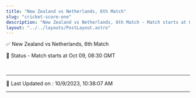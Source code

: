 ```yaml
---
title: "New Zealand vs Netherlands, 6th Match"
slug: "cricket-score-one"
description: "New Zealand vs Netherlands, 6th Match - Match starts at Oct 09, 08:30 GMT."
layout: "../../layouts/PostLayout.astro"
--- 
```


✅ New Zealand vs Netherlands, 6th Match

📑 Status - Match starts at Oct 09, 08:30 GMT

<br />

***

📝 Last Updated on : 10/9/2023, 10:38:07 AM

***

